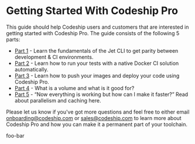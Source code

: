 # Getting Started With Codeship Pro

This guide should help Codeship users and customers that are interested in getting started with Codeship Pro. The guide consists of the following 5 parts:

* [Part 1](https://documentation.codeship.com/pro/getting-started/getting-started) - Learn the fundamentals of the Jet CLI to get parity between development & CI environments.
* [Part 2](https://documentation.codeship.com/pro/getting-started/getting-started-part-two) - Learn how to run your tests with a native Docker CI solution automatically.
* [Part 3](https://documentation.codeship.com/pro/getting-started/getting-started-part-three) - Learn how to push your images and deploy your code using Codeship Pro.
* [Part 4](https://documentation.codeship.com/pro/getting-started/getting-started-part-four) - What is a volume and what is it good for?
* [Part 5](https://documentation.codeship.com/pro/getting-started/getting-started-part-five) - “Now everything is working but how can I make it faster?” Read about parallelism and caching here.

Please let us know if you've got more questions and feel free to either email onboarding@codeship.com or sales@codeship.com to learn more about Codeship Pro and how you can make it a permanent part of your toolchain.

foo-bar
